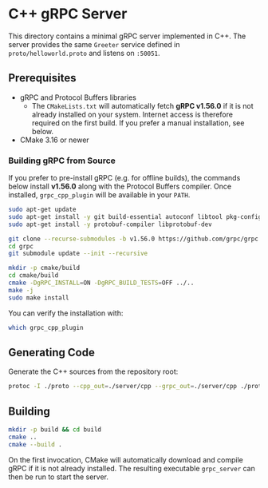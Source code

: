 # C++ gRPC Server

This directory contains a minimal gRPC server implemented in C++.
The server provides the same `Greeter` service defined in `proto/helloworld.proto` and listens on `:50051`.

## Prerequisites

- gRPC and Protocol Buffers libraries
  - The `CMakeLists.txt` will automatically fetch **gRPC v1.56.0** if it is not
    already installed on your system. Internet access is therefore required on
    the first build. If you prefer a manual installation, see below.
- CMake 3.16 or newer

### Building gRPC from Source

If you prefer to pre-install gRPC (e.g. for offline builds), the commands below
install **v1.56.0** along with the Protocol Buffers compiler. Once installed,
`grpc_cpp_plugin` will be available in your `PATH`.

```bash
sudo apt-get update
sudo apt-get install -y git build-essential autoconf libtool pkg-config cmake
sudo apt-get install -y protobuf-compiler libprotobuf-dev

git clone --recurse-submodules -b v1.56.0 https://github.com/grpc/grpc.git
cd grpc
git submodule update --init --recursive

mkdir -p cmake/build
cd cmake/build
cmake -DgRPC_INSTALL=ON -DgRPC_BUILD_TESTS=OFF ../..
make -j
sudo make install
```

You can verify the installation with:

```bash
which grpc_cpp_plugin
```

## Generating Code

Generate the C++ sources from the repository root:

```bash
protoc -I ./proto --cpp_out=./server/cpp --grpc_out=./server/cpp ./proto/helloworld.proto
```

## Building

```bash
mkdir -p build && cd build
cmake ..
cmake --build .
```

On the first invocation, CMake will automatically download and compile gRPC if
it is not already installed. The resulting executable `grpc_server` can then be
run to start the server.
